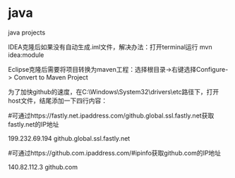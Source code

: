 # java
java projects

IDEA克隆后如果没有自动生成.iml文件，解决办法：打开terminal运行 mvn idea:module

Eclipse克隆后需要将项目转换为maven工程：选择根目录->右键选择Configure-> Convert to Maven Project

为了加快github的速度，在C:\Windows\System32\drivers\etc路径下，打开host文件，结尾添加一下四行内容：

#可通过https://fastly.net.ipaddress.com/github.global.ssl.fastly.net获取fastly.net的IP地址

199.232.69.194 github.global.ssl.fastly.net

#可通过https://github.com.ipaddress.com/#ipinfo获取github.com的IP地址

140.82.112.3 github.com

